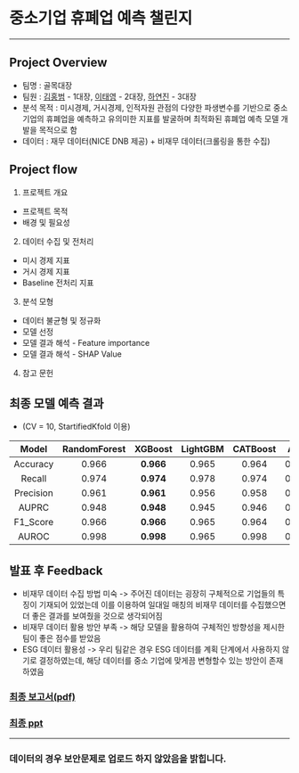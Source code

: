 # 중소기업 휴폐업 예측 챌린지
---
## Project Overview
- 팀명 : 골목대장
- 팀원 : [김홍범](https://github.com/billkim418) - 1대장, [이태영](https://github.com/epzlfnql) - 2대장, [하연진](https://github.com/YeonJin55) - 3대장
- 분석 목적 : 미시경제, 거시경제, 인적자원 관점의 다양한 파생변수를 기반으로 중소기업의 휴폐업을 예측하고 유의미한 지표를 발굴하며 최적화된 휴폐업 예측 모델 개발을 목적으로 함
- 데이터 : 재무 데이터(NICE DNB 제공) + 비재무 데이터(크롤링을 통한 수집)
## Project flow
1. 프로젝트 개요
- 프로젝트 목적
- 배경 및 필요성
2. 데이터 수집 및 전처리
- 미시 경제 지표
- 거시 경제 지표
- Baseline 전처리 지표
3. 분석 모형
- 데이터 불균형 및 정규화
- 모델 선정
- 모델 결과 해석 - Feature importance
- 모델 결과 해석 - SHAP Value
4. 참고 문헌
## 최종 모델 예측 결과
- (CV = 10, StartifiedKfold 이용)

|Model|RandomForest|XGBoost|LightGBM|CATBoost|ANN|
|:---:|:---:|:---:|:---:|:---:|:---:|
|Accuracy|0.966|**0.966**|0.965|0.964|0.940|
|Recall|0.974|**0.974**|0.978|0.974|0.961|
|Precision|0.961|**0.961**|0.956|0.958|0.929|
|AUPRC|0.948|**0.948**|0.945|0.946|0.911|
|F1_Score|0.966|**0.966**|0.965|0.964|0.940|
|AUROC|0.998|**0.998**|0.965|0.998|0.992|
## 발표 후 Feedback
- 비재무 데이터 수집 방법 미숙 -> 주어진 데이터는 굉장히 구체적으로 기업들의 특징이 기재되어 있었는데 이를 이용하여 일대일 매칭의 비재무 데이터를 수집했으면 더 좋은 결과를 보여줬을 것으로 생각되어짐
- 비재무 데이터 활용 방안 부족 -> 해당 모델을 활용하여 구체적인 방향성을 제시한 팀이 좋은 점수를 받았음
- ESG 데이터 활용성 -> 우리 팀같은 경우 ESG 데이터를 계획 단계에서 사용하지 않기로 결정하였는데, 해당 데이터를 중소 기업에 맞게끔 변형할수 있는 방안이 존재하였음
### [최종 보고서(pdf)](https://github.com/billkim418/Numble_Comepetitions/blob/main/ppt/%5BNICE%20DNB%5D%20%EC%B5%9C%EC%A2%85%EB%B0%9C%ED%91%9C%EC%9E%90%EB%A3%8C_%EA%B3%A8%EB%AA%A9%EB%8C%80%EC%9E%A5.pdf) 
### [최종 ppt](https://github.com/billkim418/Numble_Comepetitions/blob/main/ppt/%5BNICE%20DNB%5D%20%EC%B5%9C%EC%A2%85%EB%B0%9C%ED%91%9C%EC%9E%90%EB%A3%8C_%EA%B3%A8%EB%AA%A9%EB%8C%80%EC%9E%A5.pptx)
---
### 데이터의 경우 보안문제로 업로드 하지 않았음을 밝힙니다.

